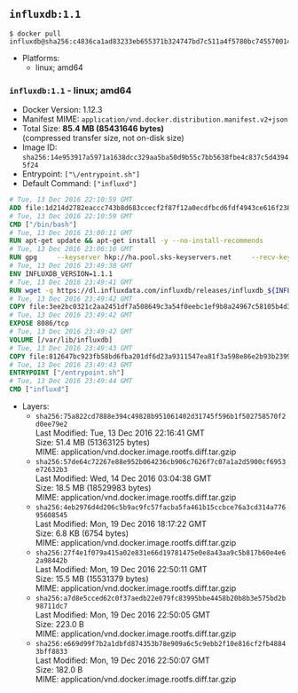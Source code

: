 ## `influxdb:1.1`

```console
$ docker pull influxdb@sha256:c4836ca1ad83233eb655371b324747bd7c511a4f5780bc745570014d655a2ecc
```

-	Platforms:
	-	linux; amd64

### `influxdb:1.1` - linux; amd64

-	Docker Version: 1.12.3
-	Manifest MIME: `application/vnd.docker.distribution.manifest.v2+json`
-	Total Size: **85.4 MB (85431646 bytes)**  
	(compressed transfer size, not on-disk size)
-	Image ID: `sha256:14e953917a5971a1638dcc329aa5ba50d9b55c7bb5638fbe4c837c5d43945f24`
-	Entrypoint: `["\/entrypoint.sh"]`
-	Default Command: `["influxd"]`

```dockerfile
# Tue, 13 Dec 2016 22:10:59 GMT
ADD file:1d214d2782eaccc743b8d683ccecf2f87f12a0ecdfbcd6fdf4943ce616f23870 in / 
# Tue, 13 Dec 2016 22:10:59 GMT
CMD ["/bin/bash"]
# Tue, 13 Dec 2016 23:00:11 GMT
RUN apt-get update && apt-get install -y --no-install-recommends 		ca-certificates 		curl 		wget 	&& rm -rf /var/lib/apt/lists/*
# Tue, 13 Dec 2016 23:06:10 GMT
RUN gpg     --keyserver hkp://ha.pool.sks-keyservers.net     --recv-keys 05CE15085FC09D18E99EFB22684A14CF2582E0C5
# Tue, 13 Dec 2016 23:49:38 GMT
ENV INFLUXDB_VERSION=1.1.1
# Tue, 13 Dec 2016 23:49:41 GMT
RUN wget -q https://dl.influxdata.com/influxdb/releases/influxdb_${INFLUXDB_VERSION}_amd64.deb.asc &&     wget -q https://dl.influxdata.com/influxdb/releases/influxdb_${INFLUXDB_VERSION}_amd64.deb &&     gpg --batch --verify influxdb_${INFLUXDB_VERSION}_amd64.deb.asc influxdb_${INFLUXDB_VERSION}_amd64.deb &&     dpkg -i influxdb_${INFLUXDB_VERSION}_amd64.deb &&     rm -f influxdb_${INFLUXDB_VERSION}_amd64.deb*
# Tue, 13 Dec 2016 23:49:42 GMT
COPY file:3ee2bc0321c2aa2451df7a508649c3a54f0eebc1ef9b8a24967c58105b4d3160 in /etc/influxdb/influxdb.conf 
# Tue, 13 Dec 2016 23:49:42 GMT
EXPOSE 8086/tcp
# Tue, 13 Dec 2016 23:49:42 GMT
VOLUME [/var/lib/influxdb]
# Tue, 13 Dec 2016 23:49:43 GMT
COPY file:812647bc923fb58bd6fba201df6d23a9311547ea81f3a598e86e2b93b2399169 in /entrypoint.sh 
# Tue, 13 Dec 2016 23:49:43 GMT
ENTRYPOINT ["/entrypoint.sh"]
# Tue, 13 Dec 2016 23:49:44 GMT
CMD ["influxd"]
```

-	Layers:
	-	`sha256:75a822cd7888e394c49828b951061402d31745f596b1f502758570f2d0ee79e2`  
		Last Modified: Tue, 13 Dec 2016 22:16:41 GMT  
		Size: 51.4 MB (51363125 bytes)  
		MIME: application/vnd.docker.image.rootfs.diff.tar.gzip
	-	`sha256:57de64c72267e88e952b064236cb906c7626f7c07a1a2d5900cf6953e72632b3`  
		Last Modified: Wed, 14 Dec 2016 03:04:38 GMT  
		Size: 18.5 MB (18529983 bytes)  
		MIME: application/vnd.docker.image.rootfs.diff.tar.gzip
	-	`sha256:4eb2976d4d206c5b9ac9fc57facba5fa461b15ccbce76a3cd314a77695608545`  
		Last Modified: Mon, 19 Dec 2016 18:17:22 GMT  
		Size: 6.8 KB (6754 bytes)  
		MIME: application/vnd.docker.image.rootfs.diff.tar.gzip
	-	`sha256:27f4e1f079a415a02e831e66d19781475e0e8a43aa9c5b817b60e4e62a98442b`  
		Last Modified: Mon, 19 Dec 2016 22:50:11 GMT  
		Size: 15.5 MB (15531379 bytes)  
		MIME: application/vnd.docker.image.rootfs.diff.tar.gzip
	-	`sha256:a7d8e5cced62c0f37aedb22e079fc83995bbe4458b20b8b3e575bd2b98711dc7`  
		Last Modified: Mon, 19 Dec 2016 22:50:05 GMT  
		Size: 223.0 B  
		MIME: application/vnd.docker.image.rootfs.diff.tar.gzip
	-	`sha256:e669d99f7b2a1dbfd874353b78e909a6c5c9ebb2f10e816cf2fb48843bff8833`  
		Last Modified: Mon, 19 Dec 2016 22:50:07 GMT  
		Size: 182.0 B  
		MIME: application/vnd.docker.image.rootfs.diff.tar.gzip
